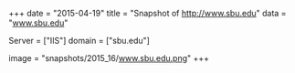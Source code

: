 
+++
date = "2015-04-19"
title = "Snapshot of http://www.sbu.edu"
data = "www.sbu.edu"

Server = ["IIS"]
domain = ["sbu.edu"]

  image = "snapshots/2015_16/www.sbu.edu.png"
+++
#
